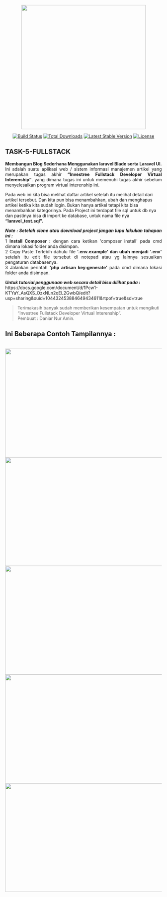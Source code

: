 <p align="center"><a href="https://laravel.com" target="_blank"><img src="https://raw.githubusercontent.com/laravel/art/master/logo-lockup/5%20SVG/2%20CMYK/1%20Full%20Color/laravel-logolockup-cmyk-red.svg" width="400"></a></p>

<p align="center">
<a href="https://travis-ci.org/laravel/framework"><img src="https://travis-ci.org/laravel/framework.svg" alt="Build Status"></a>
<a href="https://packagist.org/packages/laravel/framework"><img src="https://img.shields.io/packagist/dt/laravel/framework" alt="Total Downloads"></a>
<a href="https://packagist.org/packages/laravel/framework"><img src="https://img.shields.io/packagist/v/laravel/framework" alt="Latest Stable Version"></a>
<a href="https://packagist.org/packages/laravel/framework"><img src="https://img.shields.io/packagist/l/laravel/framework" alt="License"></a>
</p>

## TASK-5-FULLSTACK
<p align="justify">
<b>Membangun Blog Sederhana Menggunakan laravel Blade serta Laravel UI.</b>
Ini adalah suatu aplikasi web / sistem informasi manajemen artikel yang merupakan tugas akhir <b>“Investree Fullstack Developer Virtual Interenship”</b>. yang dimana tugas ini untuk memenuhi tugas akhir sebelum menyelesaikan program virtual interenship ini. 

Pada web ini kita bisa melihat daftar artikel setelah itu melihat detail dari artikel tersebut. Dan kita pun bisa menambahkan, ubah dan menghapus artikel ketika kita sudah login. Bukan hanya artikel tetapi kita bisa menambahkan kategorinya. Pada Project ini terdapat file sql untuk db nya dan pastinya bisa di import ke database, untuk nama file nya <b>“laravel_test.sql”.</b>
</p>

<p align="justify">
<b><i>Note : Setelah clone atau download project jangan lupa lakukan tahapan ini :</i></b><br>
1 <b>Install Composer :</b> dengan cara ketikan 'composer install' pada cmd dimana lokasi folder anda disimpan.<br>
2 Copy Paste Terlebih dahulu file <b>'.env.example' dan ubah menjadi '.env'</b> setelah itu edit file tersebut di notepad atau yg lainnya sesuaikan pengaturan databasenya.<br>
3 Jalankan perintah <b>'php artisan key:generate'</b> pada cmd dimana lokasi folder anda disimpan.
</p>

<p align="justify">
<b><i>Untuk tutorial penggunaan web secara detail bisa dilihat pada :</i></b><br>
https://docs.google.com/document/d/1Pcw1-KTYaY_AsQXS_OzxNLn2qEL2GwbQ/edit?usp=sharing&ouid=104432453884649434611&rtpof=true&sd=true
</p>

> Terimakasih banyak sudah memberikan kesempatan untuk mengikuti “Investree Fullstack Developer Virtual Interenship”. <br>
> Pembuat : Daniar Nur Amin.



## Ini Beberapa Contoh Tampilannya :
<br>

<img src="https://user-images.githubusercontent.com/81208093/179648891-9eb700c0-474b-418d-88a4-704da6e5bde4.PNG" width="600" height="350">
<br>

<img src="https://user-images.githubusercontent.com/81208093/179649751-8174ce0e-616e-40c8-8f65-6e000b6aae35.PNG" width="600" height="350">
<br>

<img src="https://user-images.githubusercontent.com/81208093/179650168-51cc6512-7bc8-4215-b61c-7695bfa8d1a6.PNG" width="600" height="350">
<br>

<img src="https://user-images.githubusercontent.com/81208093/179651135-56b29c12-b179-4b39-a5cc-680c60ee9d43.PNG" width="600" height="350">
<br>

<img src="https://user-images.githubusercontent.com/81208093/179651236-5205d7c0-f268-476c-86f6-1efe7fa0bd32.PNG" width="600" height="350">
<br>



